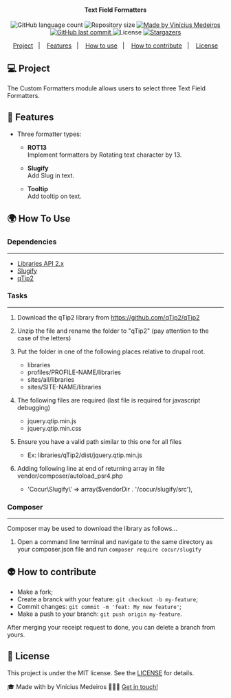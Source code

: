 <h4 align="center">
    Text Field Formatters
</h4>

<p align="center">
  <img alt="GitHub language count" src="https://img.shields.io/github/languages/count/viniciumedeiros/field_formatter">

  <img alt="Repository size" src="https://img.shields.io/github/repo-size/viniciumedeiros/field_formatter">
	
  <a href="https://www.linkedin.com/in/viniciumedeiros/">
    <img alt="Made by Vinícius Medeiros" src="https://img.shields.io/badge/made%20by-viniciumedeiros-%2304D361">
  </a>
  
  <a href="https://github.com/viniciumedeiros/field_formatter/commits/master">
    <img alt="GitHub last commit" src="https://img.shields.io/github/last-commit/viniciumedeiros/field_formatter">
  </a>

  <img alt="License" src="https://img.shields.io/badge/license-MIT-brightgreen">
   <a href="https://github.com/viniciumedeiros/field_formatter/stargazers">
    <img alt="Stargazers" src="https://img.shields.io/github/stars/viniciumedeiros/field_formatter?style=social">
  </a>
</p>
<p align="center">
  <a href="#-project">Project</a>&nbsp;&nbsp;&nbsp;|&nbsp;&nbsp;&nbsp;
  <a href="#-features">Features</a>&nbsp;&nbsp;&nbsp;|&nbsp;&nbsp;&nbsp;
  <a href="#-how-to-use">How to use</a>&nbsp;&nbsp;&nbsp;|&nbsp;&nbsp;&nbsp;
  <a href="#-how-to-contribute">How to contribute</a>&nbsp;&nbsp;&nbsp;|&nbsp;&nbsp;&nbsp;
  <a href="#-license">License</a>
</p>

## 💻 Project

The Custom Formatters module allows users to select three Text Field Formatters.

## 🚀 Features

* Three formatter types:
    * **ROT13**  
      Implement formatters by Rotating text character by 13.

    * **Slugify**  
      Add Slug in text.

    * **Tooltip**  
      Add tooltip on text.


## 🌍 How To Use

### Dependencies
------------
- [Libraries API 2.x](http://drupal.org/project/libraries)
- [Slugify](https://packagist.org/packages/cocur/slugify)
- [qTip2](https://github.com/qTip2/qTip2)

### Tasks
------------
1. Download the qTip2 library from
https://github.com/qTip2/qTip2

2. Unzip the file and rename the folder to "qTip2" (pay attention to the
case of the letters)
3. Put the folder in one of the following places relative to drupal root.
    - libraries
    - profiles/PROFILE-NAME/libraries
    - sites/all/libraries
    - sites/SITE-NAME/libraries
4. The following files are required (last file is required for javascript
debugging)
    - jquery.qtip.min.js
    - jquery.qtip.min.css
5. Ensure you have a valid path similar to this one for all files
    - Ex: libraries/qTip2/dist/jquery.qtip.min.js

6. Adding following line at end of returning array in file vendor/composer/autoload_psr4.php
    - 'Cocur\\Slugify\\' => array($vendorDir . '/cocur/slugify/src'),

### Composer
------------
Composer may be used to download the library as follows...

1. Open a command line terminal and navigate to the same directory as your
composer.json file and run
  `
    composer require cocur/slugify
  `

## 👽 How to contribute

-  Make a fork;
-  Create a branck with your feature: `git checkout -b my-feature`;
-  Commit changes: `git commit -m 'feat: My new feature'`;
-  Make a push to your branch: `git push origin my-feature`.

After merging your receipt request to done, you can delete a branch from yours.

## 📃 License

This project is under the MIT license. See the [LICENSE](https://github.com/viniciumedeiros/field_formatter/blob/master/LICENSE) for details.

🎓 Made with by Vinícius Medeiros 👨🏻‍💻 [Get in touch!](https://www.linkedin.com/in/viniciumedeiros/)